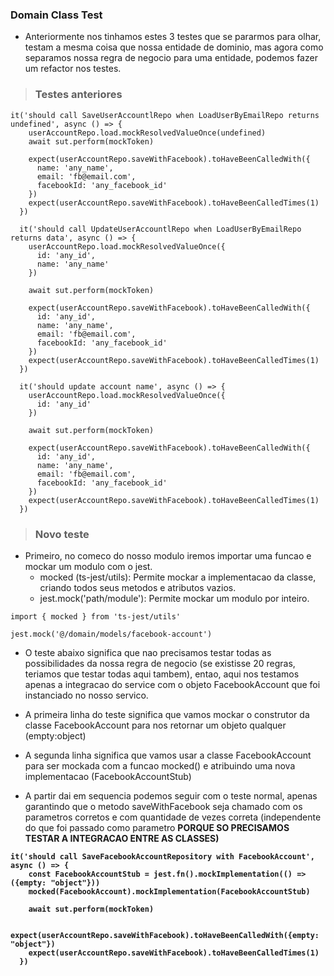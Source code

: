 ### Domain Class Test

- Anteriormente nos tinhamos estes 3 testes que se pararmos para olhar, testam a mesma coisa que nossa entidade de dominio, mas agora como separamos nossa regra de negocio para uma entidade, podemos fazer um refactor nos testes.
> ### Testes anteriores
```
it('should call SaveUserAccountlRepo when LoadUserByEmailRepo returns undefined', async () => {
    userAccountRepo.load.mockResolvedValueOnce(undefined)
    await sut.perform(mockToken)

    expect(userAccountRepo.saveWithFacebook).toHaveBeenCalledWith({
      name: 'any_name',
      email: 'fb@email.com',
      facebookId: 'any_facebook_id'
    })
    expect(userAccountRepo.saveWithFacebook).toHaveBeenCalledTimes(1)
  })

  it('should call UpdateUserAccountlRepo when LoadUserByEmailRepo returns data', async () => {
    userAccountRepo.load.mockResolvedValueOnce({
      id: 'any_id',
      name: 'any_name'
    })

    await sut.perform(mockToken)

    expect(userAccountRepo.saveWithFacebook).toHaveBeenCalledWith({
      id: 'any_id',
      name: 'any_name',
      email: 'fb@email.com',
      facebookId: 'any_facebook_id'
    })
    expect(userAccountRepo.saveWithFacebook).toHaveBeenCalledTimes(1)
  })

  it('should update account name', async () => {
    userAccountRepo.load.mockResolvedValueOnce({
      id: 'any_id'
    })

    await sut.perform(mockToken)

    expect(userAccountRepo.saveWithFacebook).toHaveBeenCalledWith({
      id: 'any_id',
      name: 'any_name',
      email: 'fb@email.com',
      facebookId: 'any_facebook_id'
    })
    expect(userAccountRepo.saveWithFacebook).toHaveBeenCalledTimes(1)
  })
```

> ### Novo teste

- Primeiro, no comeco do nosso modulo iremos importar uma funcao e mockar um modulo com o jest.
  - mocked (ts-jest/utils): Permite mockar a implementacao da classe, criando todos seus metodos e atributos vazios.
  - jest.mock('path/module'): Permite mockar um modulo por inteiro.
```
import { mocked } from 'ts-jest/utils'

jest.mock('@/domain/models/facebook-account')
```

- O teste abaixo significa que nao precisamos testar todas as possibilidades da nossa regra de negocio (se existisse 20 regras, teriamos que testar todas aqui tambem), entao, aqui nos testamos apenas a integracao do service com o objeto FacebookAccount que foi instanciado no nosso servico.

- A primeira linha do teste significa que vamos mockar o construtor da classe FacebookAccount para nos retornar um objeto qualquer (empty:object)
- A segunda linha significa que vamos usar a classe FacebookAccount para ser mockada com a funcao mocked() e atribuindo uma nova implementacao (FacebookAccountStub)
- A partir dai em sequencia podemos seguir com o teste normal, apenas garantindo que o metodo saveWithFacebook seja chamado com os parametros corretos e com quantidade de vezes correta (independente do que foi passado como parametro <b>PORQUE SO PRECISAMOS TESTAR A INTEGRACAO ENTRE AS CLASSES<b/>)

```
it('should call SaveFacebookAccountRepository with FacebookAccount', async () => {
    const FacebookAccountStub = jest.fn().mockImplementation(() => ({empty: "object"}))
    mocked(FacebookAccount).mockImplementation(FacebookAccountStub)

    await sut.perform(mockToken)

    expect(userAccountRepo.saveWithFacebook).toHaveBeenCalledWith({empty: "object"})
    expect(userAccountRepo.saveWithFacebook).toHaveBeenCalledTimes(1)
  })
```

